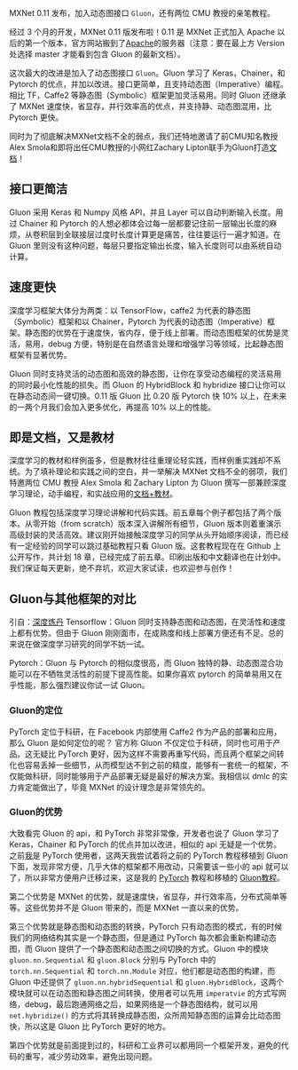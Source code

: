 MXNet 0.11 发布，加入动态图接口 `Gluon`，还有两位 CMU 教授的亲笔教程。

经过 3 个月的开发，MXNet 0.11 版发布啦！0.11 是 MXNet 正式加入 Apache 以后的第一个版本，官方网站搬到了[Apache](https://mxnet.incubator.apache.org/versions/master/)的服务器（注意：要在最上方 Version 处选择 master 才能看到包含 Gluon 的最新文档）。

这次最大的改进是加入了动态图接口 `Gluon`。Gluon 学习了 Keras，Chainer，和 Pytorch 的优点，并加以改进。接口更简单，且支持动态图（Imperative）编程。相比 TF，Caffe2 等静态图（Symbolic）框架更加灵活易用。同时 Gluon 还继承了 MXNet 速度快，省显存，并行效率高的优点，并支持静、动态图混用，比 Pytorch 更快。

同时为了彻底解决MXNet文档不全的弱点，我们还特地邀请了前CMU知名教授Alex Smola和即将出任CMU教授的小网红Zachary Lipton联手为Gluon打造[文档](http://gluon.mxnet.io/#)！

## 接口更简洁
Gluon 采用 Keras 和 Numpy 风格 API，并且 Layer 可以自动判断输入长度。用过 Chainer 和 Pytorch 的人想必都体会过每一层都要记住前一层输出长度的麻烦，从卷积层到全联接层过度时长度计算更是痛苦，往往要运行一遍才知道。在 Gluon 里则没有这种问题，每层只要指定输出长度，输入长度则可以由系统自动计算。

## 速度更快

深度学习框架大体分为两类：以 TensorFlow，caffe2 为代表的静态图（Symbolic）框架和以 Chainer，Pytorch 为代表的动态图（Imperative）框架。静态图的优势在于速度快，省内存，便于线上部署。而动态图框架的优势是灵活，易用，debug 方便，特别是在自然语言处理和增强学习等领域，比起静态图框架有显著优势。

Gluon 同时支持灵活的动态图和高效的静态图，让你在享受动态编程的灵活易用的同时最小化性能的损失。而 Gluon 的 HybridBlock 和 hybridize 接口让你可以在静态动态间一键切换。0.11 版 Gluon 比 0.20 版 Pytorch 快 $10\%$ 以上，在未来的一两个月我们会加入更多优化，再提高 $10\%$ 以上的性能。

## 即是文档，又是教材

深度学习的教材和样例虽多，但是教材往往重理论轻实践，而样例重实践却不系统。为了填补理论和实践之间的空白，并一举解决 MXNet 文档不全的弱项，我们特邀两位 CMU 教授 Alex Smola 和 Zachary Lipton 为 Gluon 撰写一部兼顾深度学习理论，动手编程，和实战应用的[文档+教材](https://github.com/zackchase/mxnet-the-straight-dope)。

Gluon 教程包括深度学习理论讲解和代码实践。前五章每个例子都包括了两个版本。从零开始（from scratch）版本深入讲解所有细节，Gluon 版本则着重演示高级封装的灵活高效。建议刚开始接触深度学习的同学从头开始顺序阅读，而已经有一定经验的同学可以跳过基础教程只看 Gluon 版。这套教程现在在 Github 上公开写作，共计划 18 章，已经完成了前五章。印刷出版和中文翻译也在计划中。我们保证每天更新，绝不弃坑，欢迎大家试读，也欢迎参与创作！

## Gluon与其他框架的对比
引自：[深度炼丹](https://zhuanlan.zhihu.com/c_94953554)
Tensorflow：Gluon 同时支持静态图和动态图，在灵活性和速度上都有优势。但由于 Gluon 刚刚面市，在成熟度和线上部署方便还有不足。总的来说在做深度学习研究的同学不妨一试。

Pytorch：Gluon 与 Pytorch 的相似度很高，而 Gluon 独特的静、动态图混合功能可以在不牺牲灵活性的前提下提高性能。如果你喜欢 pytorch 的简单易用又在乎性能，那么强烈建议你试一试 Gluon。

### Gluon的定位
PyTorch 定位于科研，在 Facebook 内部使用 Caffe2 作为产品的部署和应用，那么 Gluon 是如何定位的呢？
官方称 Gluon 不仅定位于科研，同时也可用于产品。这无疑比 PyTorch 更好，因为这样不需要再重写代码，而且两个框架之间转化也容易丢掉一些细节，从而模型达不到之前的精度，能够有一套统一的框架，不仅能做科研，同时能够用于产品部署无疑是最好的解决方案。我相信以 dmlc 的实力肯定能做出了，毕竟 MXNet 的设计理念是非常领先的。

### Gluon的优势
大致看完 Gluon 的 api，和 PyTorch 非常非常像，开发者也说了 Gluon 学习了 Keras，Chainer 和 PyTorch 的优点并加以改进，相似的 api 无疑是一个优势。之前[我](https://zhuanlan.zhihu.com/p/28752061)是 PyTorch 使用者，这两天我尝试着将之前的 PyTorch 教程移植到 Gluon 下面，发现非常方便，几乎大体的框架都不用改动，只需要该一些小的 api 就可以了，所以非常方便用户迁移过来，这是我的 [PyTorch](https://github.com/SherlockLiao/pytorch-beginner) 教程和移植的 [Gluon教程](https://github.com/SherlockLiao/mxnet-gluon-tutorial)。

第二个优势是 MXNet 的优势，就是速度快，省显存，并行效率高，分布式简单等等。这些优势并不是 Gluon 带来的，而是 MXNet 一直以来的优势。

第三个优势就是静态图和动态图的转换，PyTorch 只有动态图的模式，有的时候我们的网络结构其实是一个静态图，但是通过 PyTorch 每次都会重新构建动态图，而 Gluon 提供了一个静态图和动态图之间切换的方式。Gluon 中的模块 `gluon.nn.Sequential` 和 `gluon.Block` 分别与 PyTorch 中的 `torch.nn.Sequential` 和 `torch.nn.Module` 对应，他们都是动态图的构建，而 Gluon 中还提供了 `gluon.nn.hybridSequential` 和 `gluon.HybridBlock`，这两个模块就可以在动态图和静态图之间转换，使用者可以先用 `imperatvie` 的方式写网络，debug，最后跑通网络之后，如果网络是一个静态图结构，就可以用 `net.hybridize()` 的方式将其转换成静态图，众所周知静态图的运算会比动态图快，所以这是 Gluon 比 PyTorch 更好的地方。

第四个优势就是前面提到过的，科研和工业界可以都用同一个框架开发，避免的代码的重写，减少劳动效率，避免出现问题。


